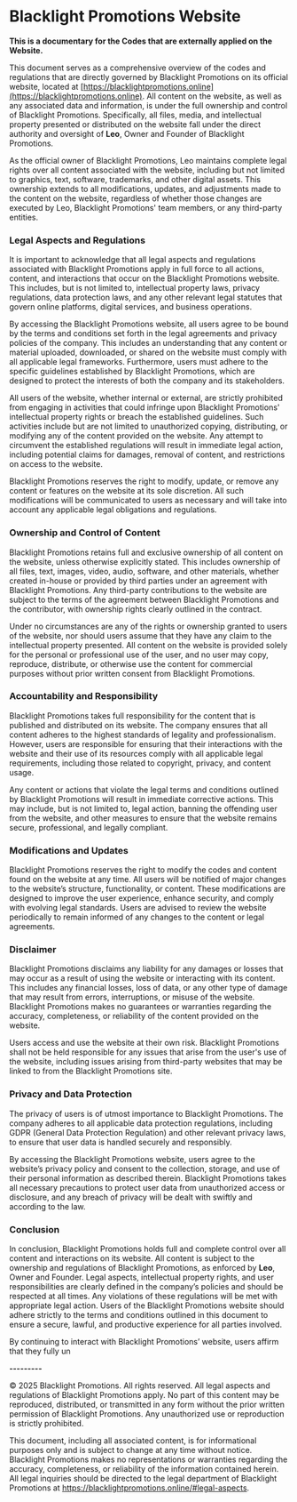 # Blacklight Promotions Website  
**This is a documentary for the Codes that are externally applied on the Website.**

This document serves as a comprehensive overview of the codes and regulations that are directly governed by Blacklight Promotions on its official website, located at [https://blacklightpromotions.online](https://blacklightpromotions.online). All content on the website, as well as any associated data and information, is under the full ownership and control of Blacklight Promotions. Specifically, all files, media, and intellectual property presented or distributed on the website fall under the direct authority and oversight of **Leo**, Owner and Founder of Blacklight Promotions.  

As the official owner of Blacklight Promotions, Leo maintains complete legal rights over all content associated with the website, including but not limited to graphics, text, software, trademarks, and other digital assets. This ownership extends to all modifications, updates, and adjustments made to the content on the website, regardless of whether those changes are executed by Leo, Blacklight Promotions' team members, or any third-party entities.  

### Legal Aspects and Regulations  

It is important to acknowledge that all legal aspects and regulations associated with Blacklight Promotions apply in full force to all actions, content, and interactions that occur on the Blacklight Promotions website. This includes, but is not limited to, intellectual property laws, privacy regulations, data protection laws, and any other relevant legal statutes that govern online platforms, digital services, and business operations.  

By accessing the Blacklight Promotions website, all users agree to be bound by the terms and conditions set forth in the legal agreements and privacy policies of the company. This includes an understanding that any content or material uploaded, downloaded, or shared on the website must comply with all applicable legal frameworks. Furthermore, users must adhere to the specific guidelines established by Blacklight Promotions, which are designed to protect the interests of both the company and its stakeholders.  

All users of the website, whether internal or external, are strictly prohibited from engaging in activities that could infringe upon Blacklight Promotions' intellectual property rights or breach the established guidelines. Such activities include but are not limited to unauthorized copying, distributing, or modifying any of the content provided on the website. Any attempt to circumvent the established regulations will result in immediate legal action, including potential claims for damages, removal of content, and restrictions on access to the website.  

Blacklight Promotions reserves the right to modify, update, or remove any content or features on the website at its sole discretion. All such modifications will be communicated to users as necessary and will take into account any applicable legal obligations and regulations.

### Ownership and Control of Content  

Blacklight Promotions retains full and exclusive ownership of all content on the website, unless otherwise explicitly stated. This includes ownership of all files, text, images, video, audio, software, and other materials, whether created in-house or provided by third parties under an agreement with Blacklight Promotions. Any third-party contributions to the website are subject to the terms of the agreement between Blacklight Promotions and the contributor, with ownership rights clearly outlined in the contract.  

Under no circumstances are any of the rights or ownership granted to users of the website, nor should users assume that they have any claim to the intellectual property presented. All content on the website is provided solely for the personal or professional use of the user, and no user may copy, reproduce, distribute, or otherwise use the content for commercial purposes without prior written consent from Blacklight Promotions.  

### Accountability and Responsibility  

Blacklight Promotions takes full responsibility for the content that is published and distributed on its website. The company ensures that all content adheres to the highest standards of legality and professionalism. However, users are responsible for ensuring that their interactions with the website and their use of its resources comply with all applicable legal requirements, including those related to copyright, privacy, and content usage.  

Any content or actions that violate the legal terms and conditions outlined by Blacklight Promotions will result in immediate corrective actions. This may include, but is not limited to, legal action, banning the offending user from the website, and other measures to ensure that the website remains secure, professional, and legally compliant.  

### Modifications and Updates  

Blacklight Promotions reserves the right to modify the codes and content found on the website at any time. All users will be notified of major changes to the website’s structure, functionality, or content. These modifications are designed to improve the user experience, enhance security, and comply with evolving legal standards. Users are advised to review the website periodically to remain informed of any changes to the content or legal agreements.

### Disclaimer  

Blacklight Promotions disclaims any liability for any damages or losses that may occur as a result of using the website or interacting with its content. This includes any financial losses, loss of data, or any other type of damage that may result from errors, interruptions, or misuse of the website. Blacklight Promotions makes no guarantees or warranties regarding the accuracy, completeness, or reliability of the content provided on the website.  

Users access and use the website at their own risk. Blacklight Promotions shall not be held responsible for any issues that arise from the user's use of the website, including issues arising from third-party websites that may be linked to from the Blacklight Promotions site.  

### Privacy and Data Protection  

The privacy of users is of utmost importance to Blacklight Promotions. The company adheres to all applicable data protection regulations, including GDPR (General Data Protection Regulation) and other relevant privacy laws, to ensure that user data is handled securely and responsibly.  

By accessing the Blacklight Promotions website, users agree to the website’s privacy policy and consent to the collection, storage, and use of their personal information as described therein. Blacklight Promotions takes all necessary precautions to protect user data from unauthorized access or disclosure, and any breach of privacy will be dealt with swiftly and according to the law.

### Conclusion  

In conclusion, Blacklight Promotions holds full and complete control over all content and interactions on its website. All content is subject to the ownership and regulations of Blacklight Promotions, as enforced by **Leo**, Owner and Founder. Legal aspects, intellectual property rights, and user responsibilities are clearly defined in the company’s policies and should be respected at all times. Any violations of these regulations will be met with appropriate legal action. Users of the Blacklight Promotions website should adhere strictly to the terms and conditions outlined in this document to ensure a secure, lawful, and productive experience for all parties involved.  

By continuing to interact with Blacklight Promotions’ website, users affirm that they fully un

**---------**

<footer>  

© 2025 Blacklight Promotions. All rights reserved. All legal aspects and regulations of Blacklight Promotions apply. No part of this content may be reproduced, distributed, or transmitted in any form without the prior written permission of Blacklight Promotions. Any unauthorized use or reproduction is strictly prohibited.  

This document, including all associated content, is for informational purposes only and is subject to change at any time without notice. Blacklight Promotions makes no representations or warranties regarding the accuracy, completeness, or reliability of the information contained herein. All legal inquiries should be directed to the legal department of Blacklight Promotions at https://blacklightpromotions.online/#legal-aspects.  

</footer>
